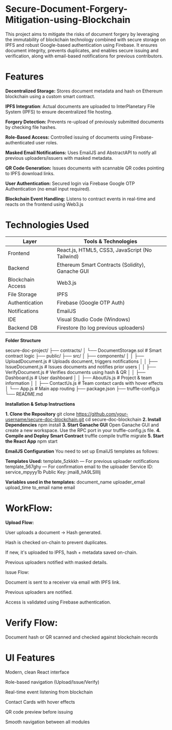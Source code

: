 # Secure-Document-Forgery-Mitigation-using-Blockchain
This project aims to mitigate the risks of document forgery by leveraging the immutability of blockchain technology combined with secure storage on IPFS and robust Google-based authentication using Firebase. It ensures document integrity, prevents duplicates, and enables secure issuing and verification, along with email-based notifications for previous contributors.

# Features

**Decentralized Storage:** Stores document metadata and hash on Ethereum blockchain using a custom smart contract.

**IPFS Integration**: Actual documents are uploaded to InterPlanetary File System (IPFS) to ensure decentralized file hosting.

**Forgery Detection:** Prevents re-upload of previously submitted documents by checking file hashes.

**Role-Based Access:** Controlled issuing of documents using Firebase-authenticated user roles.

**Masked Email Notifications:** Uses EmailJS and AbstractAPI to notify all previous uploaders/issuers with masked metadata.

**QR Code Generation:** Issues documents with scannable QR codes pointing to IPFS download links.

**User Authentication:** Secured login via Firebase Google OTP Authentication (no email input required).

**Blockchain Event Handling:** Listens to contract events in real-time and reacts on the frontend using Web3.js

# Technologies Used

| Layer             | Tools & Technologies                             |
| ----------------- | ------------------------------------------------ |
| Frontend          | React.js, HTML5, CSS3, JavaScript (No Tailwind)  |
| Backend           | Ethereum Smart Contracts (Solidity), Ganache GUI |
| Blockchain Access | Web3.js                                          |
| File Storage      | IPFS                                             |
| Authentication    | Firebase (Google OTP Auth)                       |
| Notifications     | EmailJS                                          |
| IDE               | Visual Studio Code (Windows)                     |
| Backend DB        | Firestore (to log previous uploaders)            | 

**Folder Structure**

secure-doc-project/
├── contracts/
│   └── DocumentStorage.sol          # Smart contract logic
├── public/
├── src/
│   ├── components/
│   │   ├── UploadDocument.js        # Uploads document, triggers notifications
│   │   ├── IssueDocument.js         # Issues documents and notifies prior users
│   │   ├── VerifyDocument.js        # Verifies documents using hash & QR
│   │   ├── Dashboard.js             # User dashboard
│   │   ├── AboutUs.js               # Project & team information
│   │   ├── ContactUs.js             # Team contact cards with hover effects
│   └── App.js                       # Main app routing
├── package.json
├── truffle-config.js
└── README.md

**Installation & Setup Instructions**

**1. Clone the Repository**
   git clone https://github.com/your-username/secure-doc-blockchain.git
   cd secure-doc-blockchain
**2. Install Dependencies**
   npm install
**3. Start Ganache GUI**
   Open Ganache GUI and create a new workspace.
   Use the RPC port in your truffle-config.js file.
**4. Compile and Deploy Smart Contract**
   truffle compile
   truffle migrate
**5. Start the React App**
   npm start

**EmailJS Configuration**
   You need to set up EmailJS templates as follows:

**Templates Used:**
template_5zkkkh — For previous uploader notifications
template_567ghy — For confirmation email to the uploader
Service ID: service_mpyyy1b
Public Key: jmai8_hA9LSllllj

**Variables used in the templates:**
document_name
uploader_email
upload_time
to_email
name
email

# WorkFlow:
**Upload Flow:**

User uploads a document → Hash generated.

Hash is checked on-chain to prevent duplicates.

If new, it's uploaded to IPFS, hash + metadata saved on-chain.

Previous uploaders notified with masked details.

Issue Flow:

Document is sent to a receiver via email with IPFS link.

Previous uploaders are notified.

Access is validated using Firebase authentication.

# Verify Flow:

Document hash or QR scanned and checked against blockchain records

# UI Features
Modern, clean React interface

Role-based navigation (Upload/Issue/Verify)

Real-time event listening from blockchain

Contact Cards with hover effects

QR code preview before issuing

Smooth navigation between all modules



